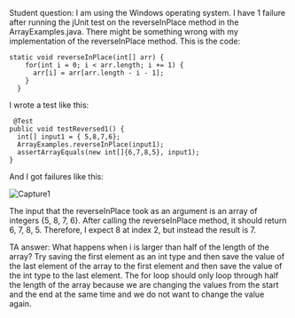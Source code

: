 Student question:
I am using the Windows operating system. I have 1 failure after running the jUnit test on the reverseInPlace method in the ArrayExamples.java. There might be something wrong with my implementation of the reverseInPlace method. 
This is the code:

```
static void reverseInPlace(int[] arr) {
    for(int i = 0; i < arr.length; i += 1) {
      arr[i] = arr[arr.length - i - 1];
    }
  }
  ```
  
  I wrote a test like this:
  
  ```
   @Test
  public void testReversed1() {
    int[] input1 = { 5,8,7,6};
    ArrayExamples.reverseInPlace(input1);
    assertArrayEquals(new int[]{6,7,8,5}, input1);
  }
  ```
  
  And I got failures like this:
  
  ![Capture1](https://github.com/LipengSheng33/cse15l-lab-reports/assets/130394449/b50827bc-5ac2-4320-b517-adb1d570e273)

The input that the reverseInPlace took as an argument is an array of integers {5, 8, 7, 6}. After calling the reverseInPlace method, it should return 6, 7, 8, 5.
Therefore, I expect 8 at index 2, but instead the result is 7.

TA answer:
What happens when i is larger than half of the length of the array?
Try saving the first element as an int type and then save the value of the last element of the array to the first element and then save the value of the int type to the last element. The for loop should only loop through half the length of the array because we are changing the values from the start and the end at the same time and we do not want to change the value again.

